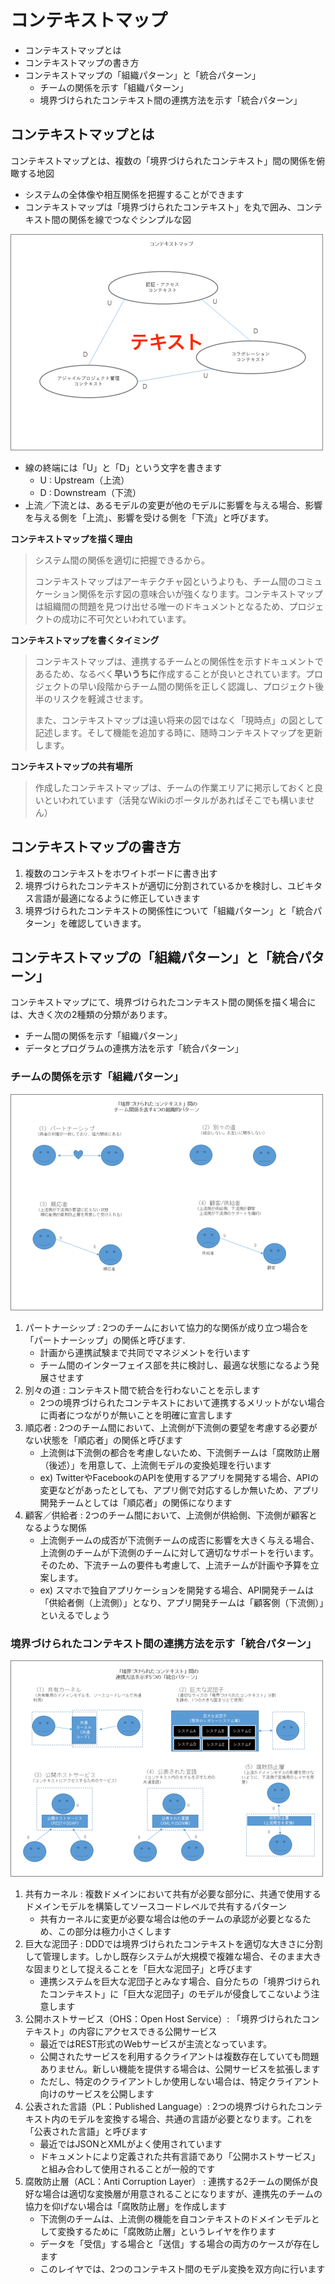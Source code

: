 # コンテキストマップ

<!-- MarkdownTOC -->

- コンテキストマップとは
- コンテキストマップの書き方
- コンテキストマップの「組織パターン」と「統合パターン」
    - チームの関係を示す「組織パターン」
    - 境界づけられたコンテキスト間の連携方法を示す「統合パターン」

<!-- /MarkdownTOC -->


## コンテキストマップとは
コンテキストマップとは、複数の「境界づけられたコンテキスト」間の関係を俯瞰する地図

 - システムの全体像や相互関係を把握することができます
 - コンテキストマップは「境界づけられたコンテキスト」を丸で囲み、コンテキスト間の関係を線でつなぐシンプルな図

<img src="./imgs/1.2.コンテキストマップ/SaaSOvationでの「コンテキストマップ」.png">

 - 線の終端には「U」と「D」という文字を書きます
    - U : Upstream（上流）
    - D : Downstream（下流）
 - 上流／下流とは、あるモデルの変更が他のモデルに影響を与える場合、影響を与える側を「上流」、影響を受ける側を「下流」と呼びます。

**コンテキストマップを描く理由**<br>
> システム間の関係を適切に把握できるから。
>
> コンテキストマップはアーキテクチャ図というよりも、チーム間のコミュケーション関係を示す図の意味合いが強くなります。コンテキストマップは組織間の問題を見つけ出せる唯一のドキュメントとなるため、プロジェクトの成功に不可欠といわれています。

**コンテキストマップを書くタイミング**
> コンテキストマップは、連携するチームとの関係性を示すドキュメントであるため、なるべく**早いうちに**作成することが良いとされています。プロジェクトの早い段階からチーム間の関係を正しく認識し、プロジェクト後半のリスクを軽減させます。
>
> また、コンテキストマップは遠い将来の図ではなく「現時点」の図として記述します。そして機能を追加する時に、随時コンテキストマップを更新します。

**コンテキストマップの共有場所**<br>
> 作成したコンテキストマップは、チームの作業エリアに掲示しておくと良いといわれています（活発なWikiのポータルがあればそこでも構いません）

## コンテキストマップの書き方

 1. 複数のコンテキストをホワイトボードに書き出す
 2. 境界づけられたコンテキストが適切に分割されているかを検討し、ユビキタス言語が最適になるように修正していきます
 3. 境界づけられたコンテキストの関係性について「組織パターン」と「統合パターン」を確認していきます。

## コンテキストマップの「組織パターン」と「統合パターン」
コンテキストマップにて、境界づけられたコンテキスト間の関係を描く場合には、大きく次の2種類の分類があります。

 - チーム間の関係を示す「組織パターン」
 - データとプログラムの連携方法を示す「統合パターン」

### チームの関係を示す「組織パターン」

<img src="./imgs/1.2.コンテキストマップ/組織パターンの一覧.png">

 1. パートナーシップ : 2つのチームにおいて協力的な関係が成り立つ場合を「パートナーシップ」の関係と呼びます.
    - 計画から連携試験まで共同でマネジメントを行います
    - チーム間のインターフェイス部を共に検討し、最適な状態になるよう発展させます
 2. 別々の道 : コンテキスト間で統合を行わないことを示します
    - 2つの境界づけられたコンテキストにおいて連携するメリットがない場合に両者につながりが無いことを明確に宣言します
 3. 順応者 : 2つのチーム間において、上流側が下流側の要望を考慮する必要がない状態を「順応者」の関係と呼びます
    - 上流側は下流側の都合を考慮しないため、下流側チームは「腐敗防止層（後述）」を用意して、上流側モデルの変換処理を行います
    - ex) TwitterやFacebookのAPIを使用するアプリを開発する場合、APIの変更などがあったとしても、アプリ側で対応するしか無いため、アプリ開発チームとしては「順応者」の関係になります
 4. 顧客／供給者 : 2つのチーム間において、上流側が供給側、下流側が顧客となるような関係
    - 上流側チームの成否が下流側チームの成否に影響を大きく与える場合、上流側のチームが下流側のチームに対して適切なサポートを行います。そのため、下流チームの要件も考慮して、上流チームが計画や予算を立案します。
    - ex) スマホで独自アプリケーションを開発する場合、API開発チームは「供給者側（上流側）」となり、アプリ開発チームは「顧客側（下流側）」といえるでしょう

### 境界づけられたコンテキスト間の連携方法を示す「統合パターン」

<img src="./imgs/1.2.コンテキストマップ/データとプログラムの連携方法を示す5つの「統合パターン」.png">

 1. 共有カーネル : 複数ドメインにおいて共有が必要な部分に、共通で使用するドメインモデルを構築してソースコードレベルで共有するパターン
    - 共有カーネルに変更が必要な場合は他のチームの承認が必要となるため、この部分は極力小さくします
 2. 巨大な泥団子 : DDDでは境界づけられたコンテキストを適切な大きさに分割して管理します。しかし既存システムが大規模で複雑な場合、そのまま大きな固まりとして捉えることを「巨大な泥団子」と呼びます
    - 連携システムを巨大な泥団子とみなす場合、自分たちの「境界づけられたコンテキスト」に「巨大な泥団子」のモデルが侵食してこないよう注意します
 3. 公開ホストサービス（OHS：Open Host Service）: 「境界づけられたコンテキスト」の内容にアクセスできる公開サービス
    - 最近ではREST形式のWebサービスが主流となっています。
    - 公開されたサービスを利用するクライアントは複数存在していても問題ありません。新しい機能を提供する場合は、公開サービスを拡張します
    - ただし、特定のクライアントしか使用しない場合は、特定クライアント向けのサービスを公開します
 4. 公表された言語（PL：Published Language）: 2つの境界づけられたコンテキスト内のモデルを変換する場合、共通の言語が必要となります。これを「公表された言語」と呼びます
    - 最近ではJSONとXMLがよく使用されています
    - ドキュメントにより定義された共有言語であり「公開ホストサービス」と組み合わして使用されることが一般的です
 5. 腐敗防止層（ACL：Anti Corruption Layer） : 連携する2チームの関係が良好な場合は適切な変換層が用意されることになりますが、連携先のチームの協力を仰げない場合は「腐敗防止層」を作成します
    - 下流側のチームは、上流側の機能を自コンテキストのドメインモデルとして変換するために「腐敗防止層」というレイヤを作ります
    - データを「受信」する場合と「送信」する場合の両方のケースが存在します
    - このレイヤでは、2つのコンテキスト間のモデル変換を双方向に行います
